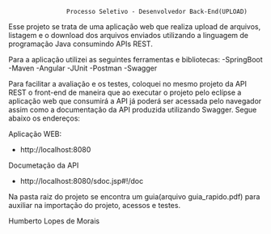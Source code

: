 					Processo Seletivo - Desenvolvedor Back-End(UPLOAD)

Esse projeto se trata de uma aplicação web que realiza upload ​de arquivos, listagem e o download dos
arquivos enviados utilizando a linguagem de programação Java consumindo APIs REST.

Para a aplicação utilizei as seguintes ferramentas e bibliotecas:
-SpringBoot
-Maven
-Angular
-JUnit
-Postman
-Swagger

Para facilitar a avaliação e os testes, coloquei no mesmo projeto da API REST o front-end de maneira que ao executar o projeto pelo eclípse
a aplicação web que consumirá a API já poderá ser acessada pelo navegador assim como a documentação da API produzida utilizando Swagger. 
Segue abaixo os endereços:

Aplicação WEB:
- http://localhost:8080

Documetação da API
- http://localhost:8080/sdoc.jsp#!/doc

Na pasta raiz do projeto se encontra um guia(arquivo guia_rapido.pdf) para auxiliar na importação do projeto, acessos e testes.

Humberto Lopes de Morais

